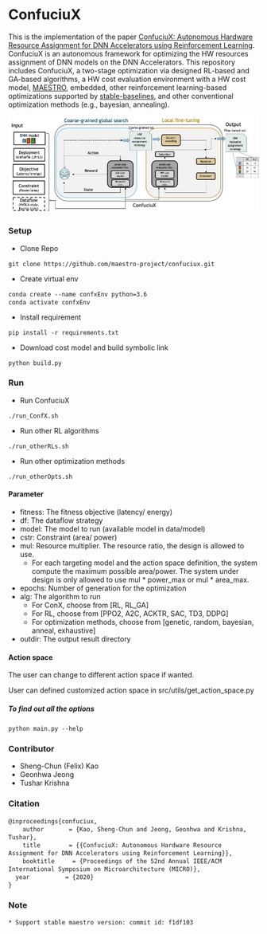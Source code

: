 # ConfuciuX #
This is the implementation of the paper [ConfuciuX: Autonomous Hardware Resource Assignment for DNN Accelerators using Reinforcement Learning](https://cpb-us-w2.wpmucdn.com/sites.gatech.edu/dist/c/332/files/2020/08/gamma_iccad2020.pdf). 
ConfuciuX is an autonomous framework for optimizing the HW resources assignment of DNN models on the DNN Accelerators. This repository includes ConfuciuX, 
a two-stage optimization via designed RL-based and GA-based algorithms, a HW cost evaluation environment with a HW cost model, [MAESTRO](http://maestro.ece.gatech.edu/), embedded, 
other reinforcement learning-based optimizations supported by [stable-baselines](https://github.com/hill-a/stable-baselines), 
and other conventional optimization methods (e.g., bayesian, annealing).

![ConfuciuX_Framework](./others/confuciux.jpg)


### Setup ###
* Clone Repo
```
git clone https://github.com/maestro-project/confuciux.git
```
* Create virtual env
```
conda create --name confxEnv python=3.6
conda activate confxEnv
```
* Install requirement
   
```
pip install -r requirements.txt
```

* Download cost model and build symbolic link
```
python build.py
```



### Run ###
* Run ConfuciuX
```
./run_ConfX.sh
```
* Run other RL algorithms
```
./run_otherRLs.sh
```
* Run other optimization methods
```
./run_otherOpts.sh
```

#### Parameter ####
* fitness: The fitness objective (latency/ energy)
* df: The dataflow strategy
* model: The model to run (available model in data/model)
* cstr: Constraint (area/ power)
* mul: Resource multiplier. The resource ratio, the design is allowed to use.
    * For each targeting model and the action space definition, the system compute the maximum possible area/power. The system under design is only allowed to use mul * power_max or mul * area_max.    
* epochs: Number of generation for the optimization
* alg: The algorithm to run
   * For ConX, choose from [RL, RL_GA]  
   * For RL, choose from [PPO2, A2C, ACKTR, SAC, TD3, DDPG]
   * For optimization methods, choose from [genetic, random, bayesian, anneal, exhaustive]
* outdir: The output result directory

#### Action space ####
The user can change to different action space if wanted.

User can defined customized action space in src/utils/get_action_space.py

##### To find out all the options
```
python main.py --help
```

### Contributor ###
* Sheng-Chun (Felix) Kao
* Geonhwa Jeong
* Tushar Krishna

### Citation ###
```
@inproceedings{confuciux,
    author       = {Kao, Sheng-Chun and Jeong, Geonhwa and Krishna, Tushar},
    title        = {{ConfuciuX: Autonomous Hardware Resource Assignment for DNN Accelerators using Reinforcement Learning}},
    booktitle     = {Proceedings of the 52nd Annual IEEE/ACM International Symposium on Microarchitecture (MICRO)},
  year          = {2020}
}
```
### Note ###
```
* Support stable maestro version: commit id: f1df103
```
